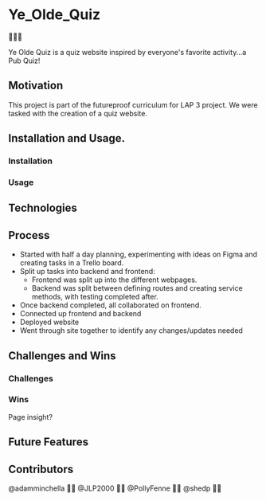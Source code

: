 # Ye_Olde_Quiz

:beer::beer::beer:

Ye Olde Quiz is a quiz website inspired by everyone's favorite activity...a Pub Quiz!

## Motivation

This project is part of the futureproof curriculum for LAP 3 project. We were tasked with the creation of a quiz website. 

## Installation and Usage.

### Installation

### Usage


## Technologies


## Process

- Started with half a day planning, experimenting with ideas on Figma and creating tasks in a Trello board.
- Split up tasks into backend and frontend:
  - Frontend was split up into the different webpages.
  - Backend was split between defining routes and creating service methods, with testing completed after.
- Once backend completed, all collaborated on frontend.
- Connected up frontend and backend
- Deployed website
- Went through site together to identify any changes/updates needed

## Challenges and Wins

### Challenges

### Wins

Page insight?

## Future Features


## Contributors

@adamminchella :man_technologist:
@JLP2000 :man_technologist:
@PollyFenne :woman_technologist:
@shedp :man_technologist: